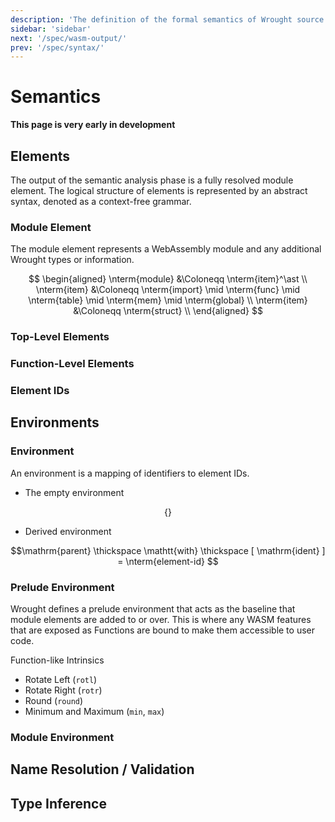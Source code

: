 ```yaml
---
description: 'The definition of the formal semantics of Wrought source code'
sidebar: 'sidebar'
next: '/spec/wasm-output/'
prev: '/spec/syntax/'
---
```


# Semantics

**This page is very early in development**

## Elements
The output of the semantic analysis phase is a fully resolved module element.
The logical structure of elements is represented by an abstract syntax, denoted as a context-free grammar.

### Module Element
The module element represents a WebAssembly module and any additional Wrought types or information.

$$
\begin{aligned}
    \nterm{module} &\Coloneqq \nterm{item}^\ast \\ 
    \nterm{item} &\Coloneqq \nterm{import} \mid \nterm{func} \mid \nterm{table} \mid \nterm{mem} \mid \nterm{global} \\ 
    \nterm{item} &\Coloneqq \nterm{struct} \\
\end{aligned}
$$

### Top-Level Elements

### Function-Level Elements

### Element IDs

## Environments

### Environment
An environment is a mapping of identifiers to element IDs.

 * The empty environment
 
 $$\{\}$$
 
 * Derived environment

 $$\mathrm{parent} \thickspace \mathtt{with} \thickspace [ \mathrm{ident} ] = \nterm{element-id} $$

### Prelude Environment

Wrought defines a prelude environment that acts as the baseline that module elements are added to or over.
This is where any WASM features that are exposed as Functions are bound to make them accessible to user code.

Function-like Intrinsics
 * Rotate Left (`rotl`)
 * Rotate Right (`rotr`)
 * Round (`round`)
 * Minimum and Maximum (`min`, `max`)

### Module Environment

## Name Resolution / Validation

## Type Inference

